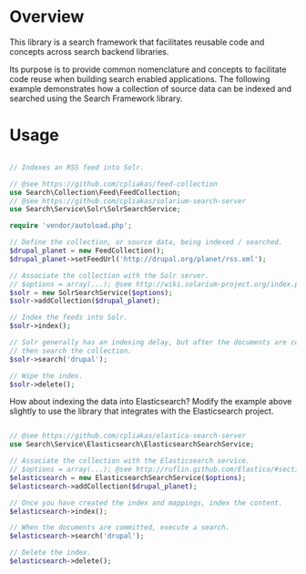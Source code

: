 Overview
========

This library is a search framework that facilitates reusable code and concepts
across search backend libraries.

Its purpose is to provide common nomenclature and concepts to facilitate code
reuse when building search enabled applications. The following example
demonstrates how a collection of source data can be indexed and searched using
the Search Framework library.

Usage
=====

```php

// Indexes an RSS feed into Solr.

// @see https://github.com/cpliakas/feed-collection
use Search\Collection\Feed\FeedCollection;
// @see https://github.com/cpliakas/solarium-search-server
use Search\Service\Solr\SolrSearchService;

require 'vendor/autoload.php';

// Define the collection, or source data, being indexed / searched.
$drupal_planet = new FeedCollection();
$drupal_planet->setFeedUrl('http://drupal.org/planet/rss.xml');

// Associate the collection with the Solr server.
// $options = array(...); @see http://wiki.solarium-project.org/index.php/V3:Basic_usage
$solr = new SolrSearchService($options);
$solr->addCollection($drupal_planet);

// Index the feeds into Solr.
$solr->index();

// Solr generally has an indexing delay, but after the documents are committed
// then search the collection.
$solr->search('drupal');

// Wipe the index.
$solr->delete();

```

How about indexing the data into Elasticsearch? Modify the example above
slightly to use the library that integrates with the Elasticsearch project.

```php

// @see https://github.com/cpliakas/elastica-search-server
use Search\Service\Elasticsearch\ElasticsearchSearchService;

// Associate the collection with the Elasticsearch service.
// $options = array(...); @see http://ruflin.github.com/Elastica/#section-connect
$elasticsearch = new ElasticsearchSearchService($options);
$elasticsearch->addCollection($drupal_planet);

// Once you have created the index and mappings, index the content.
$elasticsearch->index();

// When the documents are committed, execute a search.
$elasticsearch->search('drupal');

// Delete the index.
$elasticsearch->delete();
```
